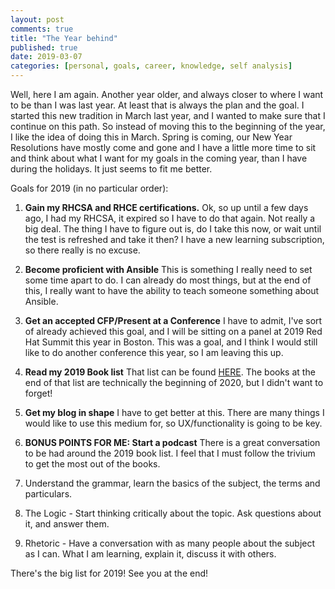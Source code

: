 ```yaml
---
layout: post
comments: true
title: "The Year behind"
published: true
date: 2019-03-07
categories: [personal, goals, career, knowledge, self analysis]
---
```


Well, here I am again. Another year older, and always closer to where I want to be than I was last year. At least that is always the plan and the goal. I started this new tradition in March last year, and I wanted to make sure that I continue on this path. So instead of moving this to the beginning of the year, I like the idea of doing this in March. Spring is coming, our New Year Resolutions have mostly come and gone and I have a little more time to sit and think about what I want for my goals in the coming year, than I have during the holidays. It just seems to fit me better.

Goals for 2019 (in no particular order):

1. **Gain my RHCSA and RHCE certifications.** Ok, so up until a few days ago, I had my RHCSA, it expired so I have to do that again. Not really a big deal. The thing I have to figure out is, do I take this now, or wait until the test is refreshed and take it then? I have a new learning subscription, so there really is no excuse.

2. **Become proficient with Ansible** This is something I really need to set some time apart to do. I can already do most things, but at the end of this, I really want to have the ability to teach someone something about Ansible.

3. **Get an accepted CFP/Present at a Conference** I have to admit, I've sort of already achieved this goal, and I will be sitting on a panel at 2019 Red Hat Summit this year in Boston. This was a goal, and I think I would still like to do another conference this year, so I am leaving this up.

4. **Read my 2019 Book list** That list can be found [HERE](https://dkalaluhi.github.io/2019-book-list/). The books at the end of that list are technically the beginning of 2020, but I didn't want to forget!

5. **Get my blog in shape** I have to get better at this. There are many things I would like to use this medium for, so UX/functionality is going to be key.

6. **BONUS POINTS FOR ME: Start a podcast** There is a great conversation to be had around the 2019 book list. I feel that I must follow the trivium to get the most out of the books. 
  1. Understand the grammar, learn the basics of the subject, the terms and particulars.
  2. The Logic - Start thinking critically about the topic. Ask questions about it, and answer them.
  3. Rhetoric - Have a conversation with as many people about the subject as I can. What I am learning, explain it, discuss it with others.

There's the big list for 2019! See you at the end!
